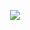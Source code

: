 <p align="center">
  <img src="https://capsule-render.vercel.app/api?text=Hi there, I'm!🕹️&animation=fadeIn&type=waving&color=gradient&height=100"/>
</p>



<!--
**chayanat-palm/chayanat-palm** is a ✨ _special_ ✨ repository because its `README.md` (this file) appears on your GitHub profile.

Here are some ideas to get you started:
### Hi there I'm Palm! ☕
- 🔭 I’m currently working on ...
- 🌱 I’m currently learning ...
- 👯 I’m looking to collaborate on ...
- 🤔 I’m looking for help with ...
- 💬 Ask me about ...
- 📫 How to reach me: ...
- 😄 Pronouns: ...
- ⚡ Fun fact: ...
-->
